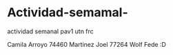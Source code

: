# Actividad-semamal-
actividad semanal pav1 utn frc

Camila Arroyo 74460
Martinez Joel 77264
Wolf
Fede :D